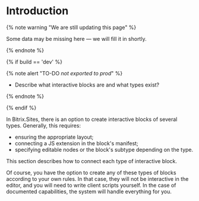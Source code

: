 # Introduction

{% note warning "We are still updating this page" %}

Some data may be missing here — we will fill it in shortly.

{% endnote %}

{% if build == 'dev' %}

{% note alert "TO-DO _not exported to prod_" %}

- Describe what interactive blocks are and what types exist?

{% endnote %}

{% endif %}

In Bitrix.Sites, there is an option to create interactive blocks of several types. Generally, this requires:

- ensuring the appropriate layout;
- connecting a JS extension in the block's manifest;
- specifying editable nodes or the block's subtype depending on the type.

This section describes how to connect each type of interactive block.

Of course, you have the option to create any of these types of blocks according to your own rules. In that case, they will not be interactive in the editor, and you will need to write client scripts yourself. In the case of documented capabilities, the system will handle everything for you.